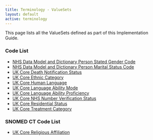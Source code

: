 ```yaml
---
title: Terminology - ValueSets
layout: default
active: terminology
---
```


This page lists all the ValueSets defined as part of this Implementation Guide.
<br />

### Code List ###

- [NHS Data Model and Dictionary Person Stated Gender Code](ValueSet-UKCore-NHSDataDictionary-PersonStatedGender-1-0-0.html)
- [NHS Data Model and Dictionary Person Marital Status Code](ValueSet-UKCore-NHSDataDictionary-PersonMaritalStatus-1-0-0.html)
- [UK Core Death Notification Status](ValueSet-UKCore-DeathNotificationStatus-1-0-0.html)
- [UK Core Ethnic Category](ValueSet-UKCore-EthnicCategory-1-0-0.html)
- [UK Core Human Language](ValueSet-UKCore-HumanLanguage-1-0-0.html)
- [UK Core Language Ability Mode](ValueSet-UKCore-LanguageAbilityMode-1-0-0.html)
- [UK Core Language Ability Proficiency](ValueSet-UKCore-LanguageAbilityProficiency-1-0-0.html)
- [UK Core NHS Number Verification Status](ValueSet-UKCore-NHSNumberVerificationStatus-1-0-0.html)
- [UK Core Residential Status](ValueSet-UKCore-ResidentialStatus-1-0-0.html)
- [UK Core Treatment Category](ValueSet-UKCore-TreatmentCategory-1-0-0.html)

### SNOMED CT Code List ###

- [UK Core Religious Affiliation](ValueSet-UKCore-ReligiousAffiliation-1-0-0.html)
